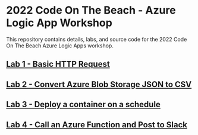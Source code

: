 # 2022 Code On The Beach - Azure Logic App Workshop
This repository contains details, labs, and source code for the 2022 Code On The Beach Azure Logic Apps workshop. 

## [Lab 1 - Basic HTTP Request](Lab1)

## [Lab 2 - Convert Azure Blob Storage JSON to CSV](Lab2)

## [Lab 3 - Deploy a container on a schedule](Lab3)

## [Lab 4 - Call an Azure Function and Post to Slack](Lab4)
